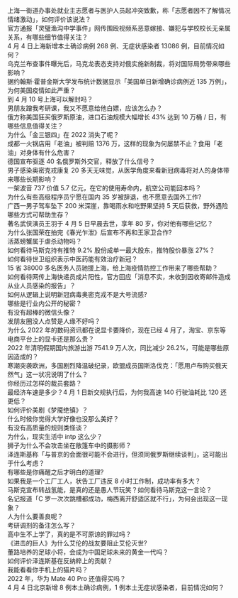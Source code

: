 上海一街道办事处就业主志愿者与医护人员起冲突致歉，称「志愿者因不了解情况情绪激动」，如何评价该说法？  
官方通报「灵璧渔沟中学事件」网传围殴视频系恶意嫁接、嫌犯与学校校长无亲属关系，有哪些细节值得关注？  
4 月 4 日上海新增本土确诊病例 268 例、无症状感染者 13086 例，目前情况如何？  
乌克兰布查事件曝光后，马克龙表态支持对俄实施新制裁，将对国际局势带来哪些影响？  
据约翰斯·霍普金斯大学发布统计数据显示「美国单日新增确诊病例近 135 万例」，为何美国疫情如此严重？  
到 4 月 10 号上海可以解封吗？  
男朋友蹭我考研课，我又不愿意给他白嫖，应该怎么办？  
俄方称美国狂买俄罗斯原油，进口石油规模大幅增长 43% 达到 10 万桶 / 日，有哪些信息值得关注？  
为什么「金三银四」在 2022 消失了呢？  
成都一火锅店用「老油」被判赔 1376 万，这样的现象为何屡禁不止？食用「老油」对身体有什么危害？  
德国宣布驱逐 40 名俄罗斯外交官，释放了什么信号？  
男子感染奥密克戎康复 20 多天无味觉，从医学角度来看新冠病毒将对人的身体带来哪些长期影响？  
一架波音 737 价值 5.7 亿元，在它的使用寿命内，航空公司能回本吗？  
为什么有些高级程序员宁愿在国内 35 岁被辞退，也不愿意去国外工作?  
广西一男子驾车坠下 200 米深崖，靠喝雨水和吃野果坚持 5 天后获救，野外遇险哪些方式可帮助生存？  
著名武侠演员王羽于 4 月 5 日早晨去世，享年 80 岁，你对他有哪些记忆？  
为什么张国荣在拍完《春光乍泄》后宣布不再和王家卫合作?  
活蒸螃蟹属于虐杀动物吗？  
如何看待马斯克持有推特 9.2% 股份成单一最大股东，推特股价暴涨 27%？  
如何看待世卫组织表示中医药能有效治疗新冠？  
15 省 38000 多名医务人员驰援上海，给上海疫情防控工作带来了哪些帮助？  
如何看待网传上海快递员成片阳性，官方回应「消息不实，未收到因收寄邮件造成从业人员感染的报告」？  
如何从逻辑上说明新冠病毒奥密克戎不是大号流感?  
哪些是行业内公开的秘密？  
有没有超棒的微信头像？  
发朋友圈没人点赞是人缘不好吗？  
为什么 2022 年的数码资讯都在说显卡要降价，现在已经 4 月了，淘宝、京东等电商平台上的显卡还是那么贵？  
2022 年清明假期国内旅游出游 7541.9 万人次，同比减少 26.2%，可能是哪些原因造成的？  
寒潮突袭欧洲，多国剧烈降温破纪录，欧盟成员国斯洛伐克：「愿用卢布购买俄天然气」这一状况说明了什么？  
你经历过怎样的裁员套路？  
最经济车速是多少？4 月 1 日新交规执行后，为何我高速 140 行驶油耗比 120 还更低？  
如何评价美剧《梦魇绝镇》？  
什么时候你觉得大学好像也没那么美好？  
有没有高质量的规则类怪谈？  
为什么，现实生活中 intp 这么少？  
狮子为什么不会攻击坐在敞篷车中的摄影师？  
泽连斯基称「与普京的会面很可能不会进行，但须同俄罗斯继续谈判」，这可能出于什么考虑？  
有哪些是你痛醒之后才明白的道理?  
如果我是一个工厂工人，状告工厂违反 8 小时工作制，成功率有多大？  
马斯克宣布转战氢能，是真的还是愚人节玩笑？如何看待马斯克这一言论？  
名记报道「C 罗一次次跳槽都成功，梅西离开舒适区就不行」，为何会出现这一现象？  
人为什么要善良呢？  
考研调剂的备注怎么写？  
高中生不上学了，真的是不可原谅的罪过吗？  
《进击的巨人》为什么艾伦的战友要阻止艾伦灭世?  
董路培养的足球小将，会成为中国足球未来的黄金一代吗？  
如何评价泽连斯基在反纳粹上的贡献？  
我能看看你手机上的猫片吗？  
2022 年，华为 Mate 40 Pro 还值得买吗？  
4 月 4 日北京新增 8 例本土确诊病例，1 例本土无症状感染者，目前情况如何？  
